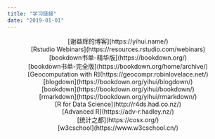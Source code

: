 ```yaml
---
title: "学习链接"
date: "2019-01-01"
---
```


<center>[谢益辉的博客](https://yihui.name/)</center>

<center>[Rstudio Webinars](https://resources.rstudio.com/webinars)</center>

<center>[bookdown书单-精华版](https://bookdown.org/)</center>

<center>[bookdown书单-完全版](https://bookdown.org/home/archive/)</center>

<center>[Geocomputation with R](https://geocompr.robinlovelace.net/)</center>

<center>[blogdown](https://bookdown.org/yihui/blogdown/)</center>

<center>[bookdown](https://bookdown.org/yihui/bookdown/)</center>

<center>[rmarkdown](https://bookdown.org/yihui/rmarkdown/)</center>

<center>[R for Data Science](http://r4ds.had.co.nz/)</center>

<center>[Advanced R](https://adv-r.hadley.nz/)</center>

<center>[统计之都](https://cosx.org/)</center>

<center>[w3cschool](https://www.w3cschool.cn/)</center>